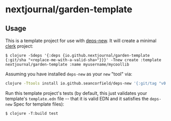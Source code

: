 # nextjournal/garden-template

## Usage

This is a template project for use with [deps-new](https://github.com/seancorfield/deps-new).
It will create a minimal [clerk](https://clerk.vision) project:

    $ clojure -Sdeps '{:deps {io.github.nextjournal/garden-template {:git/sha "<replace-me-with-a-valid-sha>"}}}' -Tnew create :template nextjournal/garden-template :name myusername/mycoollib

Assuming you have installed `deps-new` as your `new` "tool" via:

```bash
clojure -Ttools install io.github.seancorfield/deps-new '{:git/tag "v0.5.2"}' :as new
```

Run this template project's tests (by default, this just validates your template's `template.edn`
file -- that it is valid EDN and it satisfies the `deps-new` Spec for template files):

    $ clojure -T:build test
